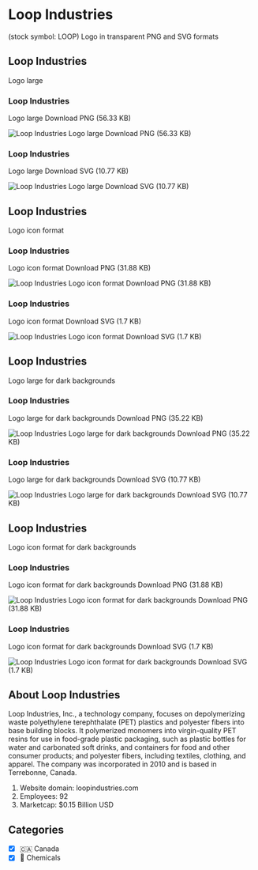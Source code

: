 # Loop Industries
 (stock symbol: LOOP) Logo in transparent PNG and SVG formats

## Loop Industries
 Logo large

### Loop Industries
 Logo large Download PNG (56.33 KB)

![Loop Industries
 Logo large Download PNG (56.33 KB)](/img/orig/LOOP_BIG-dddfdacd.png)

### Loop Industries
 Logo large Download SVG (10.77 KB)

![Loop Industries
 Logo large Download SVG (10.77 KB)](/img/orig/LOOP_BIG-08f4bea8.svg)

## Loop Industries
 Logo icon format

### Loop Industries
 Logo icon format Download PNG (31.88 KB)

![Loop Industries
 Logo icon format Download PNG (31.88 KB)](/img/orig/LOOP-c807ea4d.png)

### Loop Industries
 Logo icon format Download SVG (1.7 KB)

![Loop Industries
 Logo icon format Download SVG (1.7 KB)](/img/orig/LOOP-3f598568.svg)

## Loop Industries
 Logo large for dark backgrounds

### Loop Industries
 Logo large for dark backgrounds Download PNG (35.22 KB)

![Loop Industries
 Logo large for dark backgrounds Download PNG (35.22 KB)](/img/orig/LOOP_BIG.D-6760d3b0.png)

### Loop Industries
 Logo large for dark backgrounds Download SVG (10.77 KB)

![Loop Industries
 Logo large for dark backgrounds Download SVG (10.77 KB)](/img/orig/LOOP_BIG.D-e89c3026.svg)

## Loop Industries
 Logo icon format for dark backgrounds

### Loop Industries
 Logo icon format for dark backgrounds Download PNG (31.88 KB)

![Loop Industries
 Logo icon format for dark backgrounds Download PNG (31.88 KB)](/img/orig/LOOP.D-e61a5c54.png)

### Loop Industries
 Logo icon format for dark backgrounds Download SVG (1.7 KB)

![Loop Industries
 Logo icon format for dark backgrounds Download SVG (1.7 KB)](/img/orig/LOOP.D-09277e4b.svg)

## About Loop Industries


Loop Industries, Inc., a technology company, focuses on depolymerizing waste polyethylene terephthalate (PET) plastics and polyester fibers into base building blocks. It polymerized monomers into virgin-quality PET resins for use in food-grade plastic packaging, such as plastic bottles for water and carbonated soft drinks, and containers for food and other consumer products; and polyester fibers, including textiles, clothing, and apparel. The company was incorporated in 2010 and is based in Terrebonne, Canada.

1. Website domain: loopindustries.com
2. Employees: 92
3. Marketcap: $0.15 Billion USD


## Categories
- [x] 🇨🇦 Canada
- [x] 🧪 Chemicals
